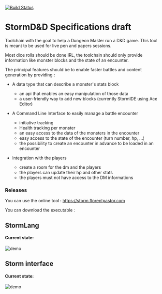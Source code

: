 [![Build Status](https://travis-ci.org/earendil06/Storm.svg?branch=master)](https://travis-ci.org/earendil06/Storm)

# StormD&D Specifications draft

Toolchain with the goal to help a Dungeon Master run a D&D game.
This tool is meant to be used for live pen and papers sessions.

Most dice rolls should be done IRL, the toolchain should only
provide information like monster blocks and the state of an encounter.

The principal features should be to enable faster battles and content generation by providing :

- A data type that can describe a monster's stats block
  - an api that enables an easy manipulation of those data
  - a user-friendly way to add new blocks (currently StormIDE using Ace Editor)
- A Command Line Interface to easily manage a battle encounter
  - initiative tracking
  - Health tracking per monster
  - an easy access to the data of the monsters in the encounter
  - easy access to the state of the encounter (turn number, hp, ...)
  - the possibility to create an encounter in advance to be loaded in
  an encounter

- Integration with the players
    - create a room for the dm and the players
    - the players can update their hp and other stats
    - the players must not have access to the DM informations
    

### Releases
You can use the online tool : https://storm.florentpastor.com

You can download the executable :   

## StormLang

#### Current state:

![demo](./gifs/stormIDE.gif)

## Storm interface

#### Current state:

![demo](./gifs/stormv2.gif)


